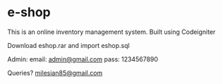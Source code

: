 # e-shop
This is an online inventory management system. Built using Codeigniter

Download eshop.rar and import eshop.sql

Admin: email: admin@gmail.com
       pass: 1234567890
       
Queries? milesian85@gmail.com
